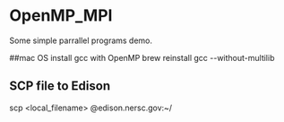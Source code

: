 # OpenMP_MPI

Some simple parrallel programs demo.

##mac OS install gcc with OpenMP
brew reinstall gcc --without-multilib

## SCP file to Edison
scp <local_filename> <username>@edison.nersc.gov:~/
